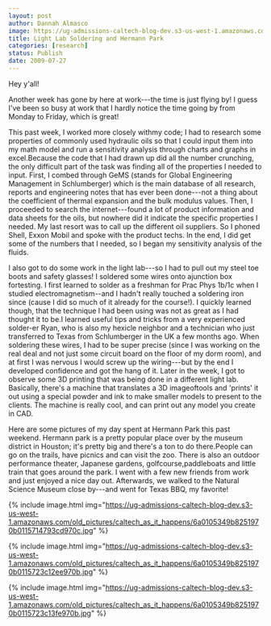 ```yaml
---
layout: post
author: Dannah Almasco
image: https://ug-admissions-caltech-blog-dev.s3-us-west-1.amazonaws.com/old_pictures/caltech_as_it_happens/6a0105349b8251970b011571479389970c.jpg
title: Light Lab Soldering and Hermann Park
categories: [research]
status: Publish
date: 2009-07-27
---
```



Hey y'all!

Another week has gone by here at work---the time is just flying by! I guess I've been so busy at work that I hardly notice the time going by from Monday to Friday, which is great!

This past week, I worked more closely withmy code; I had to research some properties of commonly used hydraulic oils so that I could input them into my math model and run a sensitivity analysis through charts and graphs in excel.Because the code that I had drawn up did all the number crunching, the only difficult part of the task was finding all of the properties I needed to input. First, I combed through GeMS (stands for Global Engineering Management in Schlumberger) which is the main database of all research, reports and engineering notes that has ever been done---not a thing about the coefficient of thermal expansion and the bulk modulus values. Then, I proceeded to search the internet---found a lot of product information and data sheets for the oils, but nowhere did it indicate the specific properties I needed. My last resort was to call up the different oil suppliers. So I phoned Shell, Exxon Mobil and spoke with the product techs. In the end, I did get some of the numbers that I needed, so I began my sensitivity analysis of the fluids.

I also got to do some work in the light lab---so I had to pull out my steel toe boots and safety glasses! I soldered some wires onto ajunction box fortesting. I first learned to solder as a freshman for Prac Phys 1b/1c when I studied electromagnetism--and I hadn't really touched a soldering iron since (cause I did so much of it already for the course!). I quickly learned though, that the technique I had been using was not as great as I had thought it to be.I learned useful tips and tricks from a very experienced solder-er Ryan, who is also my hexicle neighbor and a technician who just transferred to Texas from Schlumberger in the UK a few months ago. When soldering these wires, I had to be super precise (since I was working on the real deal and not just some circuit board on the floor of my dorm room), and at first I was nervous I would screw up the wiring---but by the end I developed confidence and got the hang of it. Later in the week, I got to observe some 3D printing that was being done in a different light lab. Basically, there's a machine that translates a 3D imageoftools and 'prints' it out using a special powder and ink to make smaller models to present to the clients. The machine is really cool, and can print out any model you create in CAD. 

Here are some pictures of my day spent at Hermann Park this past weekend. Hermann park is a pretty popular place over by the museum district in Houston; it's pretty big and there's a ton to do there.People can go on the trails, have picnics and can visit the zoo. There is also an outdoor performance theater, Japanese gardens, golfcourse,paddleboats and little train that goes around the park. I went with a few new friends from work and just enjoyed a nice day out. Afterwards, we walked to the Natural Science Museum close by---and went for Texas BBQ, my favorite!


{% include image.html img="https://ug-admissions-caltech-blog-dev.s3-us-west-1.amazonaws.com/old_pictures/caltech_as_it_happens/6a0105349b8251970b0115714793cd970c.jpg" %}


{% include image.html img="https://ug-admissions-caltech-blog-dev.s3-us-west-1.amazonaws.com/old_pictures/caltech_as_it_happens/6a0105349b8251970b0115723c12ee970b.jpg" %}


{% include image.html img="https://ug-admissions-caltech-blog-dev.s3-us-west-1.amazonaws.com/old_pictures/caltech_as_it_happens/6a0105349b8251970b0115723c13fe970b.jpg" %}
